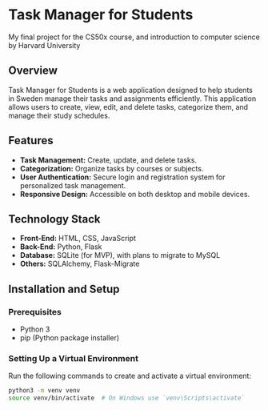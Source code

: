 # Task Manager for Students
My final project for the CS50x course, and introduction to computer science by Harvard University

## Overview
Task Manager for Students is a web application designed to help students in Sweden manage their tasks and assignments efficiently. This application allows users to create, view, edit, and delete tasks, categorize them, and manage their study schedules.

## Features
- **Task Management:** Create, update, and delete tasks.
- **Categorization:** Organize tasks by courses or subjects.
- **User Authentication:** Secure login and registration system for personalized task management.
- **Responsive Design:** Accessible on both desktop and mobile devices.

## Technology Stack
- **Front-End:** HTML, CSS, JavaScript
- **Back-End:** Python, Flask
- **Database:** SQLite (for MVP), with plans to migrate to MySQL
- **Others:** SQLAlchemy, Flask-Migrate

## Installation and Setup

### Prerequisites
- Python 3
- pip (Python package installer)

### Setting Up a Virtual Environment
Run the following commands to create and activate a virtual environment:
```bash
python3 -m venv venv
source venv/bin/activate  # On Windows use `venv\Scripts\activate`

